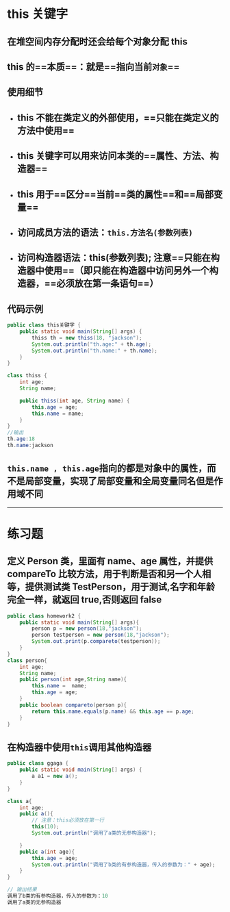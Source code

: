 # this 关键字

## 在堆空间内存分配时还会给每个对象分配 this

## this 的==本质==：就是==指向当前`对象`==

## 使用细节

- ## this 不能在类定义的外部使用，==只能在类定义的方法中使用==
- ## this 关键字可以用来访问本类的==属性、方法、构造器==
- ## this 用于==区分==当前==类的属性==和==局部变量==
- ## 访问成员方法的语法：`this.方法名(参数列表)`
- ## 访问构造器语法：this(参数列表); 注意==只能在构造器中使用==（即只能在构造器中访问另外一个构造器，==必须放在第一条语句==）

## 代码示例

```java
public class this关键字 {
    public static void main(String[] args) {
        thiss th = new thiss(18, "jackson");
        System.out.println("th.age:" + th.age);
        System.out.println("th.name:" + th.name);
    }
}

class thiss {
    int age;
    String name;

    public thiss(int age, String name) {
        this.age = age;
        this.name = name;
    }
}
//输出
th.age:18
th.name:jackson
```

## `this.name , this.age`指向的都是对象中的属性，而不是局部变量，实现了局部变量和全局变量同名但是作用域不同

---

# 练习题

## 定义 Person 类，里面有 name、age 属性，并提供 compareTo 比较方法，用于判断是否和另一个人相等，提供测试类 TestPerson，用于测试,名字和年龄完全一样，就返回 true,否则返回 false

```java
public class homework2 {
    public static void main(String[] args){
        person p = new person(18,"jackson");
        person testperson = new person(18,"jackson");
        System.out.print(p.compareto(testperson));
    }
}
class person{
    int age;
    String name;
    public person(int age,String name){
        this.name =  name;
        this.age = age;
    }
    public boolean compareto(person p){
        return this.name.equals(p.name) && this.age == p.age;
    }
}
```

## 在构造器中使用`this`调用其他构造器

```java
public class ggaga {
    public static void main(String[] args) {
        a a1 = new a();
    }
}

class a{
    int age;
    public a(){
        // 注意：this必须放在第一行
        this(10);
        System.out.println("调用了a类的无参构造器");

    }
    public a(int age){
        this.age = age;
        System.out.println("调用了b类的有参构造器，传入的参数为：" + age);
    }
}

// 输出结果
调用了b类的有参构造器，传入的参数为：10
调用了a类的无参构造器
```
